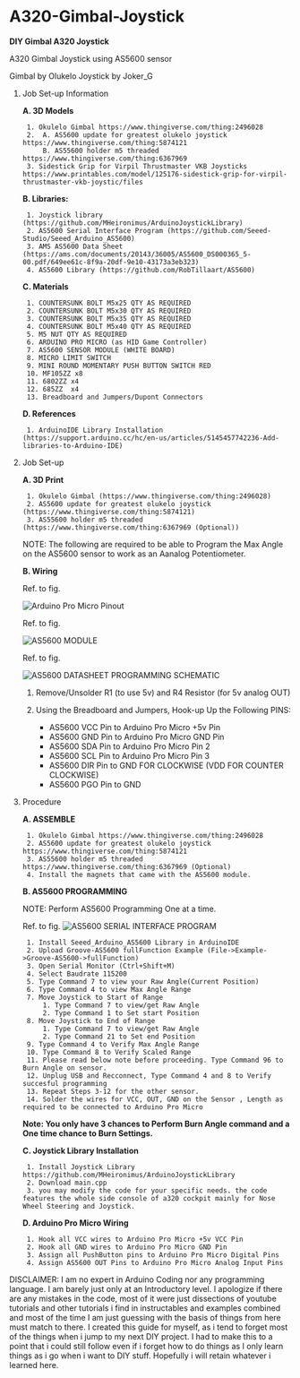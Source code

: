 # A320-Gimbal-Joystick
**DIY Gimbal A320 Joystick**

A320 Gimbal Joystick using AS5600 sensor

Gimbal by Olukelo
Joystick by Joker_G

1. Job Set-up Information
    

    **A. 3D Models**

        1. Okulelo Gimbal https://www.thingiverse.com/thing:2496028
        2.  A. AS5600 update for greatest olukelo joystick https://www.thingiverse.com/thing:5874121
            B. AS55600 holder m5 threaded https://www.thingiverse.com/thing:6367969
        3. Sidestick Grip for Virpil Thrustmaster VKB Joysticks https://www.printables.com/model/125176-sidestick-grip-for-virpil-thrustmaster-vkb-joystic/files

    **B. Libraries:**

        1. Joystick library (https://github.com/MHeironimus/ArduinoJoystickLibrary)
        2. AS5600 Serial Interface Program (https://github.com/Seeed-Studio/Seeed_Arduino_AS5600)
        3. AMS AS5600 Data Sheet (https://ams.com/documents/20143/36005/AS5600_DS000365_5-00.pdf/649ee61c-8f9a-20df-9e10-43173a3eb323)
        4. AS5600 Library (https://github.com/RobTillaart/AS5600)

    

    **C. Materials**

        1. COUNTERSUNK BOLT M5x25 QTY AS REQUIRED
        2. COUNTERSUNK BOLT M5x30 QTY AS REQUIRED
        3. COUNTERSUNK BOLT M5x35 QTY AS REQUIRED
        4. COUNTERSUNK BOLT M5x40 QTY AS REQUIRED
        5. M5 NUT QTY AS REQUIRED
        6. ARDUINO PRO MICRO (as HID Game Controller)
        7. AS5600 SENSOR MODULE (WHITE BOARD)
        8. MICRO LIMIT SWITCH
        9. MINI ROUND MOMENTARY PUSH BUTTON SWITCH RED
        10. MF105ZZ x8
        11. 6802ZZ x4
        12. 685ZZ  x4
        13. Breadboard and Jumpers/Dupont Connectors

    **D. References**

        1. ArduinoIDE Library Installation (https://support.arduino.cc/hc/en-us/articles/5145457742236-Add-libraries-to-Arduino-IDE)
2. Job Set-up

    **A. 3D Print**

        1. Okulelo Gimbal (https://www.thingiverse.com/thing:2496028)
        2. AS5600 update for greatest olukelo joystick (https://www.thingiverse.com/thing:5874121)
        3. AS55600 holder m5 threaded (https://www.thingiverse.com/thing:6367969 (Optional))
        

    NOTE: The following are required to be able to Program the Max Angle on the AS5600 sensor to work as an Aanalog Potentiometer.

    **B. Wiring** 
    
    Ref. to fig. 
    
    ![Arduino Pro Micro Pinout](image.png)


    Ref. to fig. 
    
    ![AS5600 MODULE](image-2.png)


    Ref. to fig. 
    
    ![AS5600 DATASHEET PROGRAMMING SCHEMATIC](image-3.png)

    
    1. Remove/Unsolder R1 (to use 5v) and R4 Resistor (for 5v analog OUT)
    2. Using the Breadboard and Jumpers, Hook-up Up the Following PINS:

        - AS5600 VCC Pin to Arduino Pro Micro +5v Pin
        - AS5600 GND Pin to Arduino Pro Micro GND Pin
        - AS5600 SDA Pin to Arduino Pro Micro Pin 2 
        - AS5600 SCL Pin to Arduino Pro Micro Pin 3
        - AS5600 DIR Pin to GND FOR CLOCKWISE (VDD FOR COUNTER CLOCKWISE)
        - AS5600 PGO Pin to GND


3. Procedure

    **A. ASSEMBLE**

        1. Okulelo Gimbal https://www.thingiverse.com/thing:2496028
        2. AS5600 update for greatest olukelo joystick https://www.thingiverse.com/thing:5874121
        3. AS55600 holder m5 threaded https://www.thingiverse.com/thing:6367969 (Optional)
        4. Install the magnets that came with the AS5600 module.

    **B. AS5600 PROGRAMMING**

    NOTE: Perform AS5600 Programming One at a time.

    Ref. to fig. ![AS5600 SERIAL INTERFACE PROGRAM](image-1.png)

        1. Install Seeed_Arduino_AS5600 Library in ArduinoIDE
        2. Upload Groove-AS5600 fullFunction Example (File->Example->Groove-AS5600->fullFunction)      
        3. Open Serial Monitor (Ctrl+Shift+M)
        4. Select Baudrate 115200
        5. Type Command 7 to view your Raw Angle(Current Position)
        6. Type Command 4 to view Max Angle Range
        7. Move Joystick to Start of Range
            1. Type Command 7 to view/get Raw Angle 
            2. Type Command 1 to Set start Position
        8. Move Joystick to End of Range
            1. Type Command 7 to view/get Raw Angle 
            2. Type Command 21 to Set end Position
        9. Type Command 4 to Verify Max Angle Range
        10. Type Command 8 to Verify Scaled Range   
        11. Please read below note before proceeding. Type Command 96 to Burn Angle on sensor.
        12. Unplug USB and Recconnect, Type Command 4 and 8 to Verify succesful programming
        13. Repeat Steps 3-12 for the other sensor.
        14. Solder the wires for VCC, OUT, GND on the Sensor , Length as required to be connected to Arduino Pro Micro

    **Note: You only have 3 chances to Perform Burn Angle command and a One time chance to Burn Settings.**

    **C. Joystick Library Installation**

        1. Install Joystick Library https://github.com/MHeironimus/ArduinoJoystickLibrary
        2. Download main.cpp
        3. you may modify the code for your specific needs. the code features the whole side console of a320 cockpit mainly for Nose Wheel Steering and Joystick.

    **D. Arduino Pro Micro Wiring**
    
        1. Hook all VCC wires to Arduino Pro Micro +5v VCC Pin
        2. Hook all GND wires to Arduino Pro Micro GND Pin
        3. Assign all PushButton pins to Arduino Pro Micro Digital Pins 
        4. Assign AS5600 OUT Pins to Arduino Pro Micro Analog Input Pins

DISCLAIMER: I am no expert in Arduino Coding nor any programming language. I am barely just only at an Introductory level. I apologize if there are any mistakes in the code, most of it were just dissections of youtube tutorials and other tutorials i find in instructables and examples combined and most of the time I am just guessing with the basis of things from here must match to there.
I created this guide for myself, as i tend to forget most of the things when i jump to my next DIY project. I had to make this to a point that i could still follow even if i forget how to do things as I only learn things as i go when i want to DIY stuff. Hopefully i will retain whatever i learned here.

